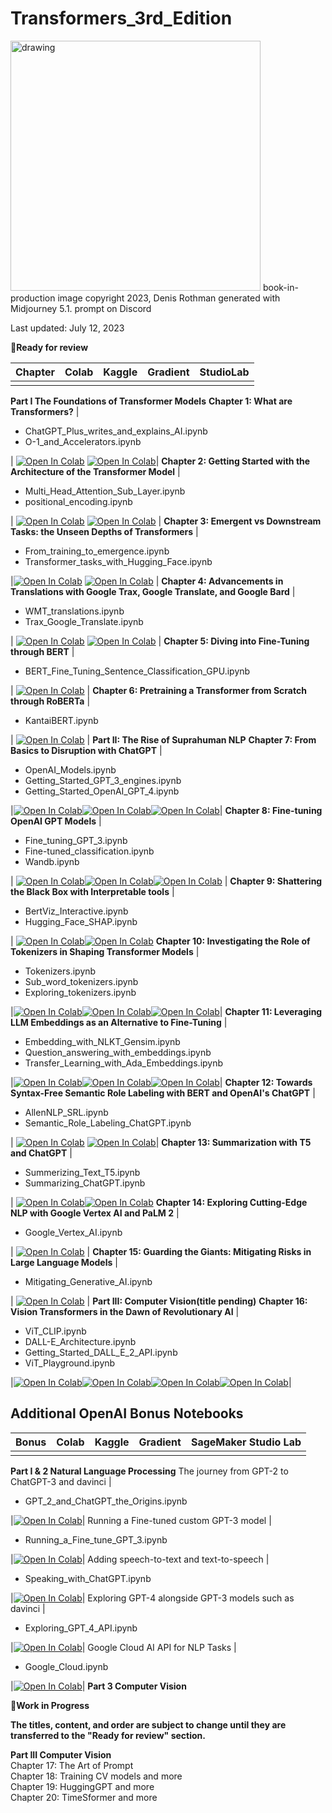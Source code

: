 # Transformers_3rd_Edition<br>
<img src="https://github.com/Denis2054/Transformers_3rd_Edition/blob/main/Transformers_book_in_production_image.png?raw=tru" alt="drawing" width="400"/>
book-in-production image copyright 2023, Denis Rothman generated with Midjourney 5.1. prompt on Discord

Last updated: July 12, 2023

📗**Ready for review**

| Chapter | Colab | Kaggle | Gradient | StudioLab |
| :-------- | :-------- | :------- |:------- |:------- |
| | | | | |
**Part I The Foundations of Transformer Models**
 **Chapter 1: What are Transformers?**
| <ul><li>ChatGPT_Plus_writes_and_explains_AI.ipynb</li><li>O-1_and_Accelerators.ipynb</li></ul> | [![Open In Colab](https://colab.research.google.com/assets/colab-badge.svg)](https://colab.research.google.com/github/Denis2054/Transformers-for-NLP-and-Computer-Vision-3rd-Edition/blob/main/Chapter01/ChatGPT_Plus_writes_and_explains_AI.ipynb) [![Open In Colab](https://colab.research.google.com/assets/colab-badge.svg)](https://colab.research.google.com/github/Denis2054/Transformers-for-NLP-and-Computer-Vision-3rd-Edition/blob/main/Chapter01/O-1_and_Accelerators.ipynb)|
 **Chapter 2: Getting Started with the Architecture of the Transformer Model**
| <ul><li>Multi_Head_Attention_Sub_Layer.ipynb</li><li>positional_encoding.ipynb</li></ul> | [![Open In Colab](https://colab.research.google.com/assets/colab-badge.svg)](https://colab.research.google.com/github/Denis2054/Transformers-for-NLP-and-Computer-Vision-3rd-Edition/blob/main/Chapter02/Multi_Head_Attention_Sub_Layer.ipynb) [![Open In Colab](https://colab.research.google.com/assets/colab-badge.svg)](https://colab.research.google.com/github/Denis2054/Transformers-for-NLP-and-Computer-Vision-3rd-Edition/blob/main/Chapter02/positional_encoding.ipynb) |
 **Chapter 3: Emergent vs Downstream Tasks: the Unseen Depths of Transformers**
| <ul><li>From_training_to_emergence.ipynb</li><li>Transformer_tasks_with_Hugging_Face.ipynb</li></ul> |[![Open In Colab](https://colab.research.google.com/assets/colab-badge.svg)](https://colab.research.google.com/github/Denis2054/Transformers-for-NLP-and-Computer-Vision-3rd-Edition/blob/main/Chapter03/From_training_to_emergence.ipynb) [![Open In Colab](https://colab.research.google.com/assets/colab-badge.svg)](https://colab.research.google.com/github/Denis2054/Transformers-for-NLP-and-Computer-Vision-3rd-Edition/blob/main/Chapter03/Transformer_tasks_with_Hugging_Face.ipynb) |
 **Chapter 4: Advancements in Translations with Google Trax, Google Translate, and Google Bard**
| <ul><li>WMT_translations.ipynb</li><li>Trax_Google_Translate.ipynb</li></ul> | [![Open In Colab](https://colab.research.google.com/assets/colab-badge.svg)](https://colab.research.google.com/github/Denis2054/Transformers-for-NLP-and-Computer-Vision-3rd-Edition/blob/main/Chapter04/WMT_translations.ipynb) [![Open In Colab](https://colab.research.google.com/assets/colab-badge.svg)](https://colab.research.google.com/github/Denis2054/Transformers-for-NLP-and-Computer-Vision-3rd-Edition/blob/main/Chapter04/Trax_Google_Translate.ipynb) |
 **Chapter 5: Diving into Fine-Tuning through BERT**
| <ul><li>BERT_Fine_Tuning_Sentence_Classification_GPU.ipynb</li></ul> | [![Open In Colab](https://colab.research.google.com/assets/colab-badge.svg)](https://colab.research.google.com/github/Denis2054/Transformers-for-NLP-and-Computer-Vision-3rd-Edition/blob/main/Chapter05/BERT_Fine_Tuning_Sentence_Classification_GPU.ipynb) |
 **Chapter 6: Pretraining a Transformer from Scratch through RoBERTa**
| <ul><li>KantaiBERT.ipynb</li></ul> | [![Open In Colab](https://colab.research.google.com/assets/colab-badge.svg)](https://colab.research.google.com/github/Denis2054/Transformers-for-NLP-and-Computer-Vision-3rd-Edition/blob/main/Chapter06/KantaiBERT.ipynb) |
 **Part II: The Rise of Suprahuman NLP**
 **Chapter 7: From Basics to Disruption with ChatGPT**
 | <ul><li>OpenAI_Models.ipynb</li><li>Getting_Started_GPT_3_engines.ipynb</li><li>Getting_Started_OpenAI_GPT_4.ipynb</li></ul> |[![Open In Colab](https://colab.research.google.com/assets/colab-badge.svg)](https://colab.research.google.com/github/Denis2054/Transformers-for-NLP-and-Computer-Vision-3rd-Edition/blob/main/Chapter07/OpenAI_Models.ipynb)[![Open In Colab](https://colab.research.google.com/assets/colab-badge.svg)](https://colab.research.google.com/github/Denis2054/Transformers-for-NLP-and-Computer-Vision-3rd-Edition/blob/main/Chapter07/Getting_Started_GPT_3_engines.ipynb)[![Open In Colab](https://colab.research.google.com/assets/colab-badge.svg)](https://colab.research.google.com/github/Denis2054/Transformers-for-NLP-and-Computer-Vision-3rd-Edition/blob/main/Chapter07/Getting_Started_OpenAI_GPT_4.ipynb)|
 **Chapter 8: Fine-tuning OpenAI GPT Models**
| <ul><li>Fine_tuning_GPT_3.ipynb</li><li>Fine-tuned_classification.ipynb</li><li>Wandb.ipynb</li></ul> | [![Open In Colab](https://colab.research.google.com/assets/colab-badge.svg)](https://colab.research.google.com/github/Denis2054/Transformers-for-NLP-and-Computer-Vision-3rd-Edition/blob/main/Chapter08/Fine_tuning_GPT_3.ipynb)[![Open In Colab](https://colab.research.google.com/assets/colab-badge.svg)](https://colab.research.google.com/github/Denis2054/Transformers-for-NLP-and-Computer-Vision-3rd-Edition/blob/main/Chapter08/Fine_tuned_classification.ipynb)[![Open In Colab](https://colab.research.google.com/assets/colab-badge.svg)](https://colab.research.google.com/github/Denis2054/Transformers-for-NLP-and-Computer-Vision-3rd-Edition/blob/main/Chapter08/Wandb.ipynb) |
 **Chapter 9: Shattering the Black Box with Interpretable tools**
| <ul><li>BertViz_Interactive.ipynb</li><li>Hugging_Face_SHAP.ipynb</li></ul> | [![Open In Colab](https://colab.research.google.com/assets/colab-badge.svg)](https://colab.research.google.com/github/Denis2054/Transformers-for-NLP-and-Computer-Vision-3rd-Edition/blob/main/Chapter09/BertViz_Interactive.ipynb)[![Open In Colab](https://colab.research.google.com/assets/colab-badge.svg)](https://colab.research.google.com/github/Denis2054/Transformers-for-NLP-and-Computer-Vision-3rd-Edition/blob/main/Chapter09/Hugging_Face_SHAP.ipynb)
 **Chapter 10: Investigating the Role of Tokenizers in Shaping Transformer Models**
| <ul><li>Tokenizers.ipynb</li><li>Sub_word_tokenizers.ipynb</li><li>Exploring_tokenizers.ipynb</li></ul> |[![Open In Colab](https://colab.research.google.com/assets/colab-badge.svg)](https://colab.research.google.com/github/Denis2054/Transformers-for-NLP-and-Computer-Vision-3rd-Edition/blob/main/Chapter10/Tokenizers.ipynb)[![Open In Colab](https://colab.research.google.com/assets/colab-badge.svg)](https://colab.research.google.com/github/Denis2054/Transformers-for-NLP-and-Computer-Vision-3rd-Edition/blob/main/Chapter10/Sub_word_tokenizers.ipynb)[![Open In Colab](https://colab.research.google.com/assets/colab-badge.svg)](https://colab.research.google.com/github/Denis2054/Transformers-for-NLP-and-Computer-Vision-3rd-Edition/blob/main/Chapter10/Exploring_tokenizers.ipynb)|
 **Chapter 11: Leveraging LLM Embeddings as an Alternative to Fine-Tuning**
 | <ul><li>Embedding_with_NLKT_Gensim.ipynb</li><li>Question_answering_with_embeddings.ipynb</li><li>Transfer_Learning_with_Ada_Embeddings.ipynb</li></ul> |[![Open In Colab](https://colab.research.google.com/assets/colab-badge.svg)](https://colab.research.google.com/github/Denis2054/Transformers-for-NLP-and-Computer-Vision-3rd-Edition/blob/main/Chapter11/Embedding_with_NLKT_Gensim.ipynb)[![Open In Colab](https://colab.research.google.com/assets/colab-badge.svg)](https://colab.research.google.com/github/Denis2054/Transformers-for-NLP-and-Computer-Vision-3rd-Edition/blob/main/Chapter11/Question_answering_with_embeddings.ipynb)[![Open In Colab](https://colab.research.google.com/assets/colab-badge.svg)](https://colab.research.google.com/github/Denis2054/Transformers-for-NLP-and-Computer-Vision-3rd-Edition/blob/main/Chapter11/Transfer_Learning_with_Ada_Embeddings.ipynb)|
 **Chapter 12: Towards Syntax-Free Semantic Role Labeling with BERT and OpenAI's ChatGPT**
| <ul><li>AllenNLP_SRL.ipynb</li><li>Semantic_Role_Labeling_ChatGPT.ipynb</li></ul> | [![Open In Colab](https://colab.research.google.com/assets/colab-badge.svg)](https://colab.research.google.com/github/Denis2054/Transformers-for-NLP-and-Computer-Vision-3rd-Edition/blob/main/Chapter12/AllenNLP_SRL.ipynb) [![Open In Colab](https://colab.research.google.com/assets/colab-badge.svg)](https://colab.research.google.com/github/Denis2054/Transformers-for-NLP-and-Computer-Vision-3rd-Edition/blob/main/Chapter12/Semantic_Role_Labeling_ChatGPT.ipynb)|
 **Chapter 13: Summarization with T5 and ChatGPT**
| <ul><li>Summerizing_Text_T5.ipynb</li><li>Summarizing_ChatGPT.ipynb</li></ul> | [![Open In Colab](https://colab.research.google.com/assets/colab-badge.svg)](https://colab.research.google.com/github/Denis2054/Transformers-for-NLP-and-Computer-Vision-3rd-Edition/blob/main/Chapter13/Summerizing_Text_T5.ipynb)[![Open In Colab](https://colab.research.google.com/assets/colab-badge.svg)](https://colab.research.google.com/github/Denis2054/Transformers-for-NLP-and-Computer-Vision-3rd-Edition/blob/main/Chapter13/Summarizing_ChatGPT.ipynb)
 **Chapter 14: Exploring Cutting-Edge NLP with Google Vertex AI and PaLM 2**
| <ul><li>Google_Vertex_AI.ipynb</li></ul> | [![Open In Colab](https://colab.research.google.com/assets/colab-badge.svg)](https://colab.research.google.com/github/Denis2054/Transformers-for-NLP-and-Computer-Vision-3rd-Edition/blob/main/Chapter14/Google_Vertex_AI.ipynb) |
 **Chapter 15: Guarding the Giants: Mitigating Risks in Large Language Models**
| <ul><li>Mitigating_Generative_AI.ipynb</li></ul> | [![Open In Colab](https://colab.research.google.com/assets/colab-badge.svg)](https://colab.research.google.com/github/Denis2054/Transformers-for-NLP-and-Computer-Vision-3rd-Edition/blob/main/Chapter15/Mitigating_Generative_AI.ipynb) |
 **Part III: Computer Vision(title pending)**
 **Chapter 16: Vision Transformers in the Dawn of Revolutionary AI**
| <ul><li>ViT_CLIP.ipynb</li><li>DALL-E_Architecture.ipynb</li><li>Getting_Started_DALL_E_2_API.ipynb</li><li>ViT_Playground.ipynb</li></ul> |[![Open In Colab](https://colab.research.google.com/assets/colab-badge.svg)](https://colab.research.google.com/github/Denis2054/Transformers-for-NLP-and-Computer-Vision-3rd-Edition/blob/main/Chapter16/ViT_CLIP.ipynb)[![Open In Colab](https://colab.research.google.com/assets/colab-badge.svg)](https://colab.research.google.com/github/Denis2054/Transformers-for-NLP-and-Computer-Vision-3rd-Edition/blob/main/Chapter16/DALL_E_Architecture.ipynb)[![Open In Colab](https://colab.research.google.com/assets/colab-badge.svg)](https://colab.research.google.com/github/Denis2054/Transformers-for-NLP-and-Computer-Vision-3rd-Edition/blob/main/Chapter16/Getting_Started_DALL_E_2_API.ipynb)[![Open In Colab](https://colab.research.google.com/assets/colab-badge.svg)](https://colab.research.google.com/github/Denis2054/Transformers-for-NLP-and-Computer-Vision-3rd-Edition/blob/main/Chapter16/ViT_Playground.ipynb)|
## Additional OpenAI Bonus Notebooks 

| Bonus | Colab | Kaggle | Gradient | SageMaker Studio Lab |
| ----- | ----- | ------ | -------- | ------------------- |
| | | | | |
**Part I & 2 Natural Language Processing** 
The journey from GPT-2 to ChatGPT-3 and davinci
| <ul><li>GPT_2_and_ChatGPT_the_Origins.ipynb</li></ul> |[![Open In Colab](https://colab.research.google.com/assets/colab-badge.svg)](https://colab.research.google.com/github/Denis2054/Transformers-for-NLP-and-Computer-Vision-3rd-Edition/blob/main/Bonus/GPT_2_and_ChatGPT_the_Origins.ipynb)|
Running a Fine-tuned custom GPT-3 model
| <ul><li>Running_a_Fine_tune_GPT_3.ipynb</li></ul> |[![Open In Colab](https://colab.research.google.com/assets/colab-badge.svg)](https://colab.research.google.com/github/Denis2054/Transformers-for-NLP-and-Computer-Vision-3rd-Edition/blob/main/Bonus/Running_a_Fine_tune_GPT_3.ipynb)| 
Adding speech-to-text and text-to-speech 
| <ul><li>Speaking_with_ChatGPT.ipynb</li></ul> |[![Open In Colab](https://colab.research.google.com/assets/colab-badge.svg)](https://colab.research.google.com/github/Denis2054/Transformers-for-NLP-and-Computer-Vision-3rd-Edition/blob/main/Bonus/Speaking_with_ChatGPT.ipynb)| 
Exploring GPT-4 alongside GPT-3 models such as davinci
| <ul><li>Exploring_GPT_4_API.ipynb</li></ul> |[![Open In Colab](https://colab.research.google.com/assets/colab-badge.svg)](https://colab.research.google.com/github/Denis2054/Transformers-for-NLP-and-Computer-Vision-3rd-Edition/blob/main/Bonus/Exploring_GPT_4_API.ipynb)| 
Google Cloud AI API for NLP Tasks
| <ul><li>Google_Cloud.ipynb</li></ul> |[![Open In Colab](https://colab.research.google.com/assets/colab-badge.svg)](https://colab.research.google.com/github/Denis2054/Transformers-for-NLP-and-Computer-Vision-3rd-Edition/blob/main/Bonus/Google_Cloud.ipynb)|
**Part 3 Computer Vision**

📘**Work in Progress** 

**The titles, content, and order are subject to change until they
are transferred to the "Ready for review" section.**

**Part III Computer Vision**  
Chapter 17: The Art of Prompt    
Chapter 18: Training CV models and more   
Chapter 19: HuggingGPT and more     
Chapter 20: TimeSformer and more   


